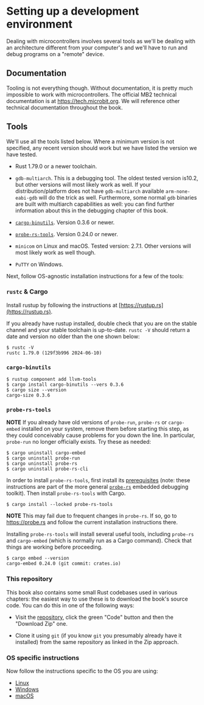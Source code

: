 # Setting up a development environment

Dealing with microcontrollers involves several tools as we'll be dealing with an architecture
different from your computer's and we'll have to run and debug programs on a "remote" device.

## Documentation

Tooling is not everything though. Without documentation, it is pretty much impossible to work with
microcontrollers. The official MB2 technical documentation is at <https://tech.microbit.org>. We
will reference other technical documentation throughout the book.

## Tools

We'll use all the tools listed below. Where a minimum version is not specified, any recent version
should work but we have listed the version we have tested.

- Rust 1.79.0 or a newer toolchain.

- `gdb-multiarch`. This is a debugging tool. The oldest tested version is10.2, but other versions
  will most likely work as well.  If your distribution/platform does not have `gdb-multiarch`
  available `arm-none-eabi-gdb` will do the trick as well. Furthermore, some normal `gdb` binaries
  are built with multiarch capabilities as well: you can find further information about this in the
  debugging chapter of this book.

- [`cargo-binutils`]. Version 0.3.6 or newer.

  [`cargo-binutils`]: https://github.com/rust-embedded/cargo-binutils

- [`probe-rs-tools`]. Version 0.24.0 or newer.

  [`probe-rs-tools`]: https://probe.rs/docs/overview/about-probe-rs/

- `minicom` on Linux and macOS. Tested version: 2.7.1. Other versions will most likely work as well
  though.

- `PuTTY` on Windows.

Next, follow OS-agnostic installation instructions for a few of the tools:

### `rustc` & Cargo

Install rustup by following the instructions at [https://rustup.rs](https://rustup.rs).

If you already have rustup installed, double check that you are on the stable channel and your
stable toolchain is up-to-date. `rustc -V` should return a date and version no older than the one
shown below:

``` console
$ rustc -V
rustc 1.79.0 (129f3b996 2024-06-10)
```

### `cargo-binutils`

``` console
$ rustup component add llvm-tools
$ cargo install cargo-binutils --vers 0.3.6
$ cargo size --version
cargo-size 0.3.6
```

### `probe-rs-tools`

**NOTE** If you already have old versions of `probe-run`, `probe-rs` or `cargo-embed` installed on
your system, remove them before starting this step, as they could conceivably cause problems for you
down the line. In particular, `probe-run` no longer officially exists. Try these as needed:

```console
$ cargo uninstall cargo-embed
$ cargo uninstall probe-run
$ cargo uninstall probe-rs
$ cargo uninstall probe-rs-cli
```

In order to install `probe-rs-tools`, first install its
[prerequisites](https://probe.rs/docs/getting-started/installation/) (note: these instructions are
part of the more general [`probe-rs`](https://probe.rs/) embedded debugging toolkit). Then install
`probe-rs-tools` with Cargo.

```console
$ cargo install --locked probe-rs-tools
```

**NOTE** This may fail due to frequent changes in `probe-rs`. If so, go to <https://probe.rs> and
follow the current installation instructions there.

Installing `probe-rs-tools` will install several useful tools, including `probe-rs` and
`cargo-embed` (which is normally run as a Cargo command). Check that things are working before
proceeding.

```
$ cargo embed --version
cargo-embed 0.24.0 (git commit: crates.io)
```

### This repository

This book also contains some small Rust codebases used in various chapters: the easiest way to use
these is to download the book's source code. You can do this in one of the following ways:

- Visit the [repository](https://github.com/rust-embedded/discovery-mb2/), click the green "Code"
  button and then the "Download Zip" one.

- Clone it using `git` (if you know `git` you presumably already have it installed) from the same
  repository as linked in the Zip approach.

### OS specific instructions

Now follow the instructions specific to the OS you are using:

- [Linux](linux.md)
- [Windows](windows.md)
- [macOS](macos.md)
